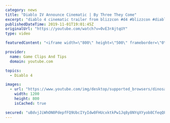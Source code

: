 ```yaml
---
category: news
title: "Diablo IV Announce Cinematic | By Three They Come"
excerpt: "diablo 4 cinematic trailer from blizzcon #d4 #blizzcon #diablo."
publishedDateTime: 2019-11-01T19:01:45Z
originalUrl: "https://youtube.com/watch?v=0vE3rAjtqUY"
type: video

featuredContent: "<iframe width=\"800\" height=\"500\" frameborder=\"0\" src=\"https://www.youtube.com/embed/0vE3rAjtqUY\" allow=\"accelerometer; autoplay; encrypted-media; gyroscope; picture-in-picture\" allowfullscreen></iframe>"

provider:
  name: Game Clips And Tips
  domain: youtube.com

topics:
  - Diablo 4

images:
  - url: "https://www.youtube.com/img/desktop/supported_browsers/dinosaur.png"
    width: 1200
    height: 800
    isCached: true

secured: "uBdvjJiWhON0PdepfFQ9UbcIYyIdw0FHUcxktkPw1Jq8y8NYqXYyob8CfeqQFEA9el2JfYgiqHwLfGoWMsiyGAeG99y3vmUDHwjIjQdfZR65wfTWZhpwkcWBiJBfJPX8gf5wc4KiwITsZlrXAaHVUg05SGPRNNld5jz3qlKvEqPLFxJ37A0A78G6diHvWDfY+FcC6MUurfvftwshGjdDwtPc8mPcUPGSXe7QNG3Fi9opVYOCFvGVa2QMDLACOb6kCk16nFZ9pSJ8Ms5wg/oaF2dfNyxms90sETJAuEu1IzOtEDG49jebZRE2kOJccs0HtBk0xyNZ0OH8XtJsbuO4YC8bJOrBKIKtRx/vdHqPaWK17q3m0PR8mT9Cfv8qqZvBSXWDFf9E85Atc5AvVU1s2A==;96TOkB8fCXh3kDZNHEfTpg=="
---
```


